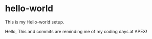 # hello-world
This is my Hello-world setup.

Hello, This and commits are reminding me of my coding days at APEX!  
